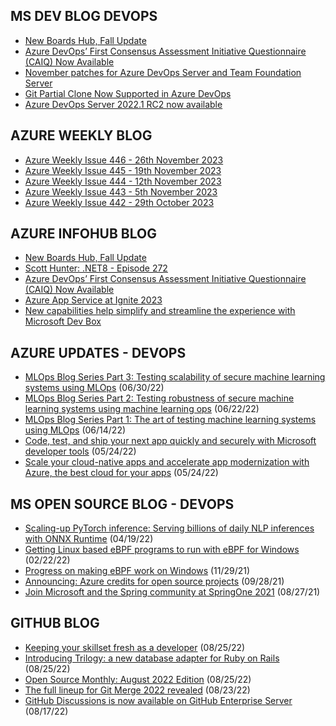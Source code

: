 ## MS DEV BLOG DEVOPS 

<!-- DEVBLOGDEVOPS:START -->
- [New Boards Hub, Fall Update](https://devblogs.microsoft.com/devops/new-boards-hub-fall-update/)
- [Azure DevOps’ First Consensus Assessment Initiative Questionnaire (CAIQ) Now Available](https://devblogs.microsoft.com/devops/azure-devops-first-consensus-assessment-initiative-questionnaire-caiq-now-available/)
- [November patches for Azure DevOps Server and Team Foundation Server](https://devblogs.microsoft.com/devops/november-patches-for-azure-devops-server-and-team-foundation-server/)
- [Git Partial Clone Now Supported in Azure DevOps](https://devblogs.microsoft.com/devops/git-partial-clone-now-supported-in-azure-devops/)
- [Azure DevOps Server 2022.1 RC2 now available](https://devblogs.microsoft.com/devops/azure-devops-server-2022-1-rc2-now-available/)
<!-- DEVBLOGDEVOPS:END -->


## AZURE WEEKLY BLOG

<!-- AZUREWEEKLY:START -->
- [Azure Weekly Issue 446 - 26th November 2023](https://azureweekly.info/issue-446.html)
- [Azure Weekly Issue 445 - 19th November 2023](https://azureweekly.info/issue-445.html)
- [Azure Weekly Issue 444 - 12th November 2023](https://azureweekly.info/issue-444.html)
- [Azure Weekly Issue 443 - 5th November 2023](https://azureweekly.info/issue-443.html)
- [Azure Weekly Issue 442 - 29th October 2023](https://azureweekly.info/issue-442.html)
<!-- AZUREWEEKLY:END -->

## AZURE INFOHUB BLOG 

<!-- AZUREINFOHUB:START -->
- [New Boards Hub, Fall Update](https://devblogs.microsoft.com/devops/new-boards-hub-fall-update/)
- [Scott Hunter: .NET8 - Episode 272](http://feed.azuredevops.show/scott-hunter-net8-episode-272)
- [Azure DevOps’ First Consensus Assessment Initiative Questionnaire &lpar;CAIQ&rpar; Now Available](https://devblogs.microsoft.com/devops/azure-devops-first-consensus-assessment-initiative-questionnaire-caiq-now-available/)
- [Azure App Service at Ignite 2023](https://techcommunity.microsoft.com/t5/apps-on-azure-blog/azure-app-service-at-ignite-2023/ba-p/3977578)
- [New capabilities help simplify and streamline the experience with Microsoft Dev Box](https://techcommunity.microsoft.com/t5/azure-developer-community-blog/new-capabilities-help-simplify-and-streamline-the-experience/ba-p/3981481)
<!-- AZUREINFOHUB:END -->


## AZURE UPDATES - DEVOPS 

<!-- AZUREUPDATES:START -->

 - [MLOps Blog Series Part 3: Testing scalability of secure machine learning systems using MLOps](https://azure.microsoft.com/blog/mlops-blog-series-part-3-testing-scalability-of-secure-machine-learning-systems-using-mlops/) (06/30/22)
 - [MLOps Blog Series Part 2: Testing robustness of secure machine learning systems using machine learning ops](https://azure.microsoft.com/blog/mlops-blog-series-part-2-testing-robustness-of-secure-machine-learning-systems-using-machine-learning-ops/) (06/22/22)
 - [MLOps Blog Series Part 1: The art of testing machine learning systems using MLOps](https://azure.microsoft.com/blog/mlops-blog-series-part-1-the-art-of-testing-machine-learning-systems-using-mlops/) (06/14/22)
 - [Code, test, and ship your next app quickly and securely with Microsoft developer tools](https://azure.microsoft.com/blog/code-test-and-ship-your-next-app-quickly-and-securely-with-microsoft-developer-tools/) (05/24/22)
 - [Scale your cloud-native apps and accelerate app modernization with Azure, the best cloud for your apps](https://azure.microsoft.com/blog/scale-your-cloudnative-apps-and-accelerate-app-modernization-with-azure-the-best-cloud-for-your-apps/) (05/24/22)
<!-- AZUREUPDATES:END -->


## MS OPEN SOURCE BLOG - DEVOPS 

<!-- MSOPENSOURCEBLOG:START -->

 - [Scaling-up PyTorch inference: Serving billions of daily NLP inferences with ONNX Runtime](https://cloudblogs.microsoft.com/opensource/2022/04/19/scaling-up-pytorch-inference-serving-billions-of-daily-nlp-inferences-with-onnx-runtime/) (04/19/22)
 - [Getting Linux based eBPF programs to run with eBPF for Windows](https://cloudblogs.microsoft.com/opensource/2022/02/22/getting-linux-based-ebpf-programs-to-run-with-ebpf-for-windows/) (02/22/22)
 - [Progress on making eBPF work on Windows](https://cloudblogs.microsoft.com/opensource/2021/11/29/progress-on-making-ebpf-work-on-windows/) (11/29/21)
 - [Announcing: Azure credits for open source projects](https://cloudblogs.microsoft.com/opensource/2021/09/28/announcing-azure-credits-for-open-source-projects/) (09/28/21)
 - [Join Microsoft and the Spring community at SpringOne 2021](https://cloudblogs.microsoft.com/opensource/2021/08/27/join-microsoft-and-the-spring-community-at-springone-2021/) (08/27/21)
<!-- MSOPENSOURCEBLOG:END -->


## GITHUB BLOG


<!-- GITHUB:START -->

 - [Keeping your skillset fresh as a developer](https://github.blog/2022-08-25-keeping-your-skillset-fresh-as-a-developer/) (08/25/22)
 - [Introducing Trilogy: a new database adapter for Ruby on Rails](https://github.blog/2022-08-25-introducing-trilogy-a-new-database-adapter-for-ruby-on-rails/) (08/25/22)
 - [Open Source Monthly: August 2022 Edition](https://github.blog/2022-08-25-open-source-monthly-august-2022-edition/) (08/25/22)
 - [The full lineup for Git Merge 2022 revealed](https://github.blog/2022-08-23-the-full-lineup-for-git-merge-2022-revealed/) (08/23/22)
 - [GitHub Discussions is now available on GitHub Enterprise Server](https://github.blog/2022-08-17-github-discussions-is-now-available-on-github-enterprise-server/) (08/17/22)
<!-- GITHUB:END -->
